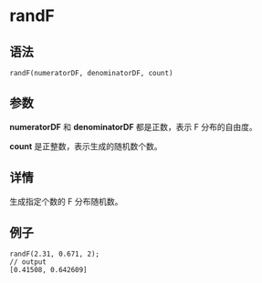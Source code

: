 # randF

## 语法

`randF(numeratorDF, denominatorDF, count)`

## 参数

**numeratorDF** 和 **denominatorDF** 都是正数，表示 F 分布的自由度。

**count** 是正整数，表示生成的随机数个数。

## 详情

生成指定个数的 F 分布随机数。

## 例子

```
randF(2.31, 0.671, 2);
// output
[0.41508, 0.642609]
```


